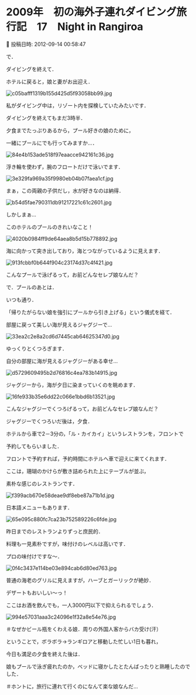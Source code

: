 # 2009年　初の海外子連れダイビング旅行記　17　Night in Rangiroa

📅 投稿日時: 2012-09-14 00:58:47

で．


ダイビングを終えて．


ホテルに戻ると，娘と妻がお出迎え．




![c05bafff1319b155d425d5f93058bb99.jpg](images/c05bafff1319b155d425d5f93058bb99.jpg)




私がダイビング中は，リゾート内を探検していたみたいです．





ダイビングを終えてもまだ3時半．


夕食までたっぷりあるから，プール好きの娘のために，


一緒にプールにでも行ってみますか…．




![84e4b153ade518f97eaacce942161c36.jpg](images/84e4b153ade518f97eaacce942161c36.jpg)







浮き輪を使わず，腕のフロートだけで泳いでます．




![3e329fa969a35f9980eb04b07faea1cf.jpg](images/3e329fa969a35f9980eb04b07faea1cf.jpg)




まぁ，この両親の子供だし，水が好きなのは納得．




![b54d5fae790311db91217221c61c2601.jpg](images/b54d5fae790311db91217221c61c2601.jpg)







しかしまぁ…


このホテルのプールのきれいなこと！




![4020b0984ff9de64aea8b5d15b778892.jpg](images/4020b0984ff9de64aea8b5d15b778892.jpg)




海に向かって突き出しており，海とつながっているように見えます．




![913fcbbf0b644f904c23174d37c4f421.jpg](images/913fcbbf0b644f904c23174d37c4f421.jpg)




こんなプールで泳げるって，お前どんなセレブ娘なんだ？





で．プールのあとは．


いつも通り．


「帰りたがらない娘を強引にプールから引き上げる」という儀式を経て．





部屋に戻って美しい海が見えるジャグジーで…




![33ea2c2e8a2cd6d7445cab64625347d0.jpg](images/33ea2c2e8a2cd6d7445cab64625347d0.jpg)




ゆっくりとくつろぎます．


自分の部屋に海が見えるジャグジーがある幸せ…




![d5729609495b2d76816c4ea783b14915.jpg](images/d5729609495b2d76816c4ea783b14915.jpg)




ジャグジーから，海が夕日に染まっていくのを眺めます．




![16fe933b35e6dd22c066e1bbd6b13521.jpg](images/16fe933b35e6dd22c066e1bbd6b13521.jpg)




こんなジャグジーでくつろげるって，お前どんなセレブ娘なんだ？





ジャグジーでくつろいだ後は，夕食．


ホテルから車で2－3分の，「ル・カイカイ」というレストランを，フロントで


予約してもらいました．


フロントで予約すれば，予約時間にホテルへ車で迎えに来てくれます．





ここは，珊瑚のかけらが敷き詰められた上にテーブルが並ぶ，


素朴な感じのレストランです．




![f399acb670e58deae9df8ebe87a71b1d.jpg](images/f399acb670e58deae9df8ebe87a71b1d.jpg)




日本語メニューもあります．




![65e095c880fc7ca23b752589226c6fde.jpg](images/65e095c880fc7ca23b752589226c6fde.jpg)







昨日までのレストランよりずっと庶民的．


料理も一見素朴ですが，味付けのレベルは高いです．


プロの味付けですな～．




![0f4c3437e114be03e894cab6d80ed763.jpg](images/0f4c3437e114be03e894cab6d80ed763.jpg)




普通の海老のグリルに見えますが，ハーブとガーリックが絶妙．


デザートもおいしい～っ！





ここはお酒を飲んでも，一人3000円以下で抑えられるでしょう．




![994e57031aaa3c24096e1f32a8e54e76.jpg](images/994e57031aaa3c24096e1f32a8e54e76.jpg)




＃なぜかビール瓶をくわえる娘．周りの外国人客からバカ受け(汗）





ということで，ボラボラ→ランギロアと移動した忙しい1日も暮れ，


今日も満足の夕食を終えた後は．


娘もプールで泳ぎ疲れたのか，ベッドに寝かしたとたんばったりと熟睡したのでした．


＃ホントに，旅行に連れて行くのになんて楽な娘なんだ…
